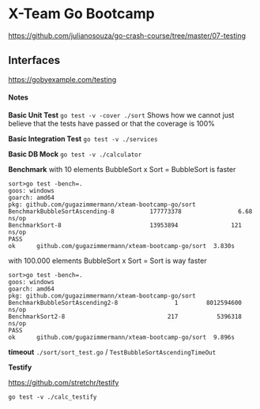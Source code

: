 # X-Team Go Bootcamp

https://github.com/julianosouza/go-crash-course/tree/master/07-testing

## Interfaces

https://gobyexample.com/testing

#### Notes

**Basic Unit Test**
`go test -v -cover ./sort` Shows how we cannot just believe that the tests have passed or that the coverage is 100%

**Basic Integration Test**
`go test -v ./services`

**Basic DB Mock**
`go test -v ./calculator`

**Benchmark**
with 10 elements
BubbleSort x Sort = BubbleSort is faster
```
sort>go test -bench=.
goos: windows
goarch: amd64
pkg: github.com/gugazimmermann/xteam-bootcamp-go/sort
BenchmarkBubbleSortAscending-8          177773378                6.68 ns/op
BenchmarkSort-8                         13953894               121 ns/op
PASS
ok      github.com/gugazimmermann/xteam-bootcamp-go/sort  3.830s
```

with 100.000 elements
BubbleSort x Sort = Sort is way faster
```
sort>go test -bench=.
goos: windows
goarch: amd64
pkg: github.com/gugazimmermann/xteam-bootcamp-go/sort
BenchmarkBubbleSortAscending2-8                1        8012594600 ns/op
BenchmarkSort2-8                             217           5396318 ns/op
PASS
ok      github.com/gugazimmermann/xteam-bootcamp-go/sort  9.896s
```

**timeout**
`./sort/sort_test.go` /  `TestBubbleSortAscendingTimeOut`

**Testify**

https://github.com/stretchr/testify

`go test -v ./calc_testify`

